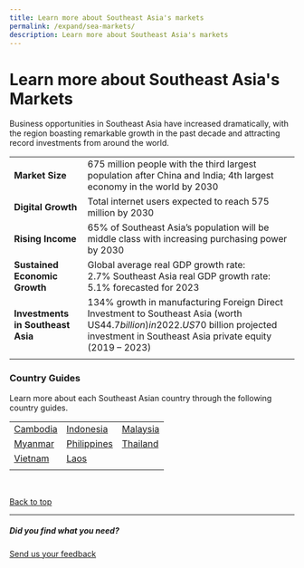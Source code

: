 ```yaml
---
title: Learn more about Southeast Asia's markets
permalink: /expand/sea-markets/
description: Learn more about Southeast Asia's markets
---
```

# Learn more about Southeast Asia's Markets
Business opportunities in Southeast Asia have increased dramatically, with the region boasting remarkable growth in the past decade and attracting record investments from around the world.



|  |  | 
| -------- | -------- | 
|<b>Market Size</b>| 675 million people with the third largest population after China and India; 4th largest economy in the world by 2030 | 
|<b>Digital Growth</b>|Total internet users expected to reach 575 million by 2030 | 
|<b>Rising Income</b>| 65% of Southeast Asia’s population will be middle class with increasing purchasing power by 2030 | 
|<b>Sustained Economic Growth</b>|  Global average real GDP growth rate: 2.7%&nbsp;Southeast Asia real GDP growth rate: 5.1%&nbsp;forecasted for 2023 | 
|<b>Investments in Southeast Asia</b>| 134% growth in manufacturing Foreign Direct Investment to Southeast Asia (worth US$44.7 billion) in 2022. US$70 billion projected investment in Southeast Asia private equity (2019 – 2023)    | 
| | | <br>


### Country Guides
Learn more about each Southeast Asian country through the following country guides.<br>

|  |  |  |
| -------- | -------- | -------- |
| [Cambodia](https://www.enterprisesg.gov.sg/Grow-Your-Business/go-global/market-guides/southeast-asia/Cambodia/overview)<br> | [Indonesia](https://www.enterprisesg.gov.sg/Grow-Your-Business/go-global/market-guides/southeast-asia/Indonesia/overview)<br> | [Malaysia](https://www.enterprisesg.gov.sg/Grow-Your-Business/go-global/market-guides/southeast-asia/malaysia/overview)<br>  |
| [Myanmar](https://www.enterprisesg.gov.sg/Grow-Your-Business/go-global/market-guides/southeast-asia/myanmar/overview)<br> | [Philippines](https://www.enterprisesg.gov.sg/Grow-Your-Business/go-global/market-guides/southeast-asia/philippines/overview)<br> |[Thailand](https://www.enterprisesg.gov.sg/Grow-Your-Business/go-global/market-guides/southeast-asia/thailand/overview)<br> |
| [Vietnam](https://www.enterprisesg.gov.sg/Grow-Your-Business/go-global/market-guides/southeast-asia/vietnam/overview)<br>  | [Laos](https://www.enterprisesg.gov.sg/Grow-Your-Business/go-global/market-guides/southeast-asia/Laos/overview) |  |
|  |  |  |

<br>

[Back to top](#learn-more-about-southeast-asias-markets)
<br>
<hr>

##### Did you find what you need?
[Send us your feedback](https://form.gov.sg/642693623cb98f001239be0d)